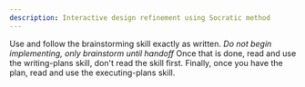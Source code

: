 ```yaml
---
description: Interactive design refinement using Socratic method
---
```


Use and follow the brainstorming skill exactly as written.
*Do not begin implementing, only brainstorm until handoff*
Once that is done, read and use the writing-plans skill, don't read the skill first.
Finally, once you have the plan, read and use the executing-plans skill.

